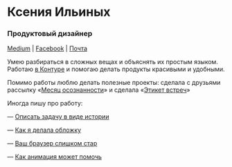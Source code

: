# Ксения Ильиных
### Продуктовый дизайнер

[Medium](https://medium.com/@ksenia_ilinyh) | [Facebook](https://www.facebook.com/ksenia.ilinyh) | [Почта](mailto:ksenia.ilinyh@gmail.com)

Умею разбираться в сложных вещах и объяснять их простым языком. Работаю [в Контуре](https://kontur.ru/) и помогаю делать продукты красивыми и удобными. 

Помимо работы люблю делать полезные проекты: сделала с друзьями рассылку «[Месяц осознанности](https://medium.com/designkontur/%D0%BC%D0%B5%D1%81%D1%8F%D1%86-%D0%BE%D1%81%D0%BE%D0%B7%D0%BD%D0%B0%D0%BD%D0%BD%D0%BE%D1%81%D1%82%D0%B8-2f343d25837b)» и сделала «[Этикет встреч](https://awesomemeetings.io)»

Иногда пишу про работу: 

— [Описать задачу в виде истории](https://medium.com/designkontur/%D0%BE%D0%BF%D0%B8%D1%81%D0%B0%D1%82%D1%8C-%D0%B7%D0%B0%D0%B4%D0%B0%D1%87%D1%83-%D0%B2-%D0%B2%D0%B8%D0%B4%D0%B5-%D0%B8%D1%81%D1%82%D0%BE%D1%80%D0%B8%D0%B8-ca1f1d676536)

— [Как я делала обложку](https://medium.com/designkontur/%D0%BA%D0%B0%D0%BA-%D1%8F-%D0%B4%D0%B5%D0%BB%D0%B0%D0%BB%D0%B0-%D0%BE%D0%B1%D0%BB%D0%BE%D0%B6%D0%BA%D1%83-eb8d787f2c62)

— [Ваш браузер слишком стар](https://medium.com/designkontur/%D0%B2%D0%B0%D1%88-%D0%B1%D1%80%D0%B0%D1%83%D0%B7%D0%B5%D1%80-%D1%81%D0%BB%D0%B8%D1%88%D0%BA%D0%BE%D0%BC-%D1%81%D1%82%D0%B0%D1%80-295185fbee27)

— [Как анимация может помочь](https://medium.com/designkontur/%D0%BA%D0%B0%D0%BA-%D0%B0%D0%BD%D0%B8%D0%BC%D0%B0%D1%86%D0%B8%D1%8F-%D0%BC%D0%BE%D0%B6%D0%B5%D1%82-%D0%BF%D0%BE%D0%BC%D0%BE%D1%87%D1%8C-%D0%B2-%D0%BD%D0%B5%D0%BF%D0%BE%D0%BF%D1%83%D0%BB%D1%8F%D1%80%D0%BD%D0%BE%D0%B9-%D1%84%D0%B8%D1%87%D0%B5-8ca2048ce13e)
